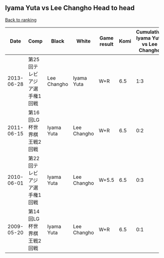 ## Iyama Yuta vs Lee Changho Head to head

[Back to ranking](../../index.md)




| **Date** | **Comp** | **Black** | **White** | **Game result** | **Komi** | **Cumulative Iyama Yuta vs Lee Changho** | **Iyama Yuta streak** | **Lee Changho streak** | 
| --- | --- | --- | --- | --- | --- | --- | --- | --- |
| 2013-06-28 | 第25回テレビアジア選手権1回戦 | Lee Changho | Iyama Yuta | W+R | 6.5 | 1:3 | 1 | 0 | 
| 2011-06-15 | 第16回LG杯世界棋王戦2回戦 | Iyama Yuta | Lee Changho | W+R | 6.5 | 0:2 | 0 | 2 | 
| 2010-06-01 | 第22回テレビアジア選手権1回戦 | Iyama Yuta | Lee Changho | W+5.5 | 6.5 | 0:3 | 0 | 3 | 
| 2009-05-20 | 第14回LG杯世界棋王戦2回戦 | Iyama Yuta | Lee Changho | W+R | 6.5 | 0:1 | 0 | 1 |




